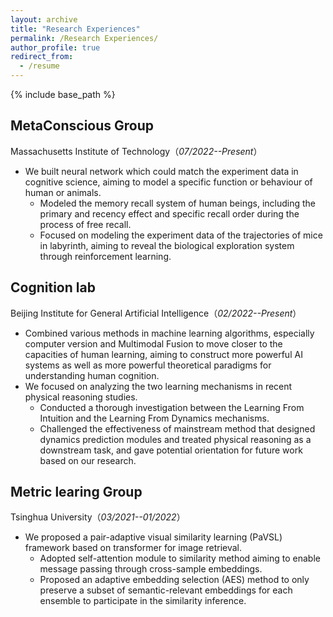 ```yaml
---
layout: archive
title: "Research Experiences"
permalink: /Research Experiences/
author_profile: true
redirect_from:
  - /resume
---
```


{% include base_path %}

MetaConscious Group 
---

Massachusetts Institute of Technology（*07/2022--Present*）
* We built neural network which could match the experiment data in cognitive science, aiming to model a specific function or behaviour of human or animals. 
    * Modeled the memory recall system of human beings, including the primary and recency effect and specific recall order during the process of free recall. 
    * Focused on modeling the experiment data of the trajectories of mice in labyrinth, aiming to reveal the biological exploration system through reinforcement learning.
    
Cognition lab
---

Beijing Institute for General Artificial Intelligence（*02/2022--Present*）
* Combined various methods in machine learning algorithms, especially computer version and Multimodal Fusion to  move closer to the capacities of human learning, aiming to construct more powerful AI systems as well as more powerful theoretical paradigms for understanding human cognition.
* We focused on analyzing the two learning mechanisms in recent physical reasoning studies.
    * Conducted a thorough investigation between the Learning From Intuition and the Learning From Dynamics mechanisms.
    * Challenged the effectiveness of mainstream method that designed dynamics prediction modules and treated physical reasoning as a downstream task, and gave potential orientation for future work based on our research.

Metric learing Group
---

Tsinghua University（*03/2021--01/2022*）
* We proposed a pair-adaptive visual similarity learning (PaVSL) framework based on transformer for image retrieval.
    * Adopted self-attention module to similarity method aiming to enable message passing through cross-sample embeddings.
    * Proposed an adaptive embedding selection (AES) method to only preserve a subset of semantic-relevant embeddings for each ensemble to participate in the similarity inference.
